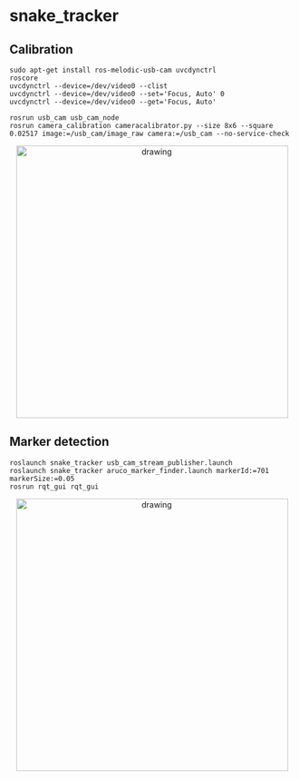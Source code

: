# snake_tracker

## Calibration
```console
sudo apt-get install ros-melodic-usb-cam uvcdynctrl
roscore
uvcdynctrl --device=/dev/video0 --clist
uvcdynctrl --device=/dev/video0 --set='Focus, Auto' 0
uvcdynctrl --device=/dev/video0 --get='Focus, Auto'

rosrun usb_cam usb_cam_node
rosrun camera_calibration cameracalibrator.py --size 8x6 --square 0.02517 image:=/usb_cam/image_raw camera:=/usb_cam --no-service-check
```
<center><img src="https://github.com/SeunghyunLim/snake_tracker/blob/master/img/calibration.gif" alt="drawing" width="480"/></center>

## Marker detection
``` console
roslaunch snake_tracker usb_cam_stream_publisher.launch
roslaunch snake_tracker aruco_marker_finder.launch markerId:=701 markerSize:=0.05
rosrun rqt_gui rqt_gui
```
<center><img src="https://github.com/SeunghyunLim/snake_tracker/blob/master/img/aruco.gif" alt="drawing" width="480"/></center>
